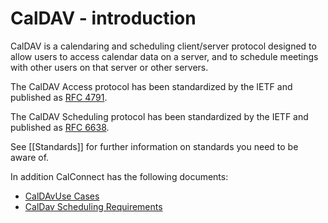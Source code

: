 # CalDAV - introduction

CalDAV is a calendaring and scheduling client/server protocol designed to allow users to access calendar data on a server, and to schedule meetings with other users on that server or other servers.

The CalDAV Access protocol has been standardized by the IETF and published as [RFC 4791](https://tools.ietf.org/html/rfc4791).

The CalDAV Scheduling protocol has been standardized by the IETF and published as [RFC 6638](https://tools.ietf.org/html/rfc6638).

See [[Standards]] for further information on standards you need to be aware of.

In addition CalConnect has the following documents:

   *  [CalDAvUse Cases](http://www.calconnect.org/publications/caldavusecasesv1.0.pdf)
   *  [CalDav Scheduling Requirements](http://www.calconnect.org/publications/caldavschedulingrequirementsv1.1.pdf)
   